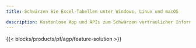 ```yaml
---
title: Schwärzen Sie Excel-Tabellen unter Windows, Linux und macOS 

description: Kostenlose App und APIs zum Schwärzen vertraulicher Informationen aus XLS-, XLSX- und ODS-Tabellen
---
```

{{< blocks/products/pf/agp/feature-solution >}} 

